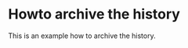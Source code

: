 Howto archive the history
=========================

This is an example how to archive the history. 